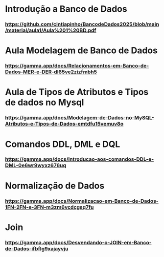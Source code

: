 # Introdução a Banco de Dados
### https://github.com/cintiapinho/BancodeDados2025/blob/main/material/aula1/Aula%201%20BD.pdf
# Aula Modelagem de Banco de Dados
### https://gamma.app/docs/Relacionamentos-em-Banco-de-Dados-MER-e-DER-dl65ve2zizfmbh5
# Aula de Tipos de Atributos e Tipos de dados no Mysql
### https://gamma.app/docs/Modelagem-de-Dados-no-MySQL-Atributos-e-Tipos-de-Dados-emtdfu15vemuv8o
# Comandos DDL, DML e DQL
### https://gamma.app/docs/Introducao-aos-comandos-DDL-e-DML-0e6wr9wyxz676uq
# Normalização de Dados
### https://gamma.app/docs/Normalizacao-em-Banco-de-Dados-1FN-2FN-e-3FN-m3zm6vcdcgsq7fu
# Join
### https://gamma.app/docs/Desvendando-o-JOIN-em-Banco-de-Dados-ifbflg9xajayvju
